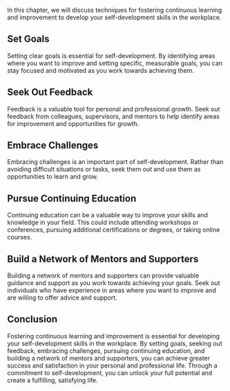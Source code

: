 
In this chapter, we will discuss techniques for fostering continuous learning and improvement to develop your self-development skills in the workplace.

Set Goals
---------

Setting clear goals is essential for self-development. By identifying areas where you want to improve and setting specific, measurable goals, you can stay focused and motivated as you work towards achieving them.

Seek Out Feedback
-----------------

Feedback is a valuable tool for personal and professional growth. Seek out feedback from colleagues, supervisors, and mentors to help identify areas for improvement and opportunities for growth.

Embrace Challenges
------------------

Embracing challenges is an important part of self-development. Rather than avoiding difficult situations or tasks, seek them out and use them as opportunities to learn and grow.

Pursue Continuing Education
---------------------------

Continuing education can be a valuable way to improve your skills and knowledge in your field. This could include attending workshops or conferences, pursuing additional certifications or degrees, or taking online courses.

Build a Network of Mentors and Supporters
-----------------------------------------

Building a network of mentors and supporters can provide valuable guidance and support as you work towards achieving your goals. Seek out individuals who have experience in areas where you want to improve and are willing to offer advice and support.

Conclusion
----------

Fostering continuous learning and improvement is essential for developing your self-development skills in the workplace. By setting goals, seeking out feedback, embracing challenges, pursuing continuing education, and building a network of mentors and supporters, you can achieve greater success and satisfaction in your personal and professional life. Through a commitment to self-development, you can unlock your full potential and create a fulfilling, satisfying life.
